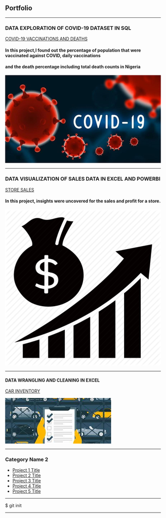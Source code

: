 ## Portfolio

---

### DATA EXPLORATION OF COVID-19 DATASET IN SQL
[COVID-19 VACCINATIONS AND DEATHS](http://github.com/Zayhnie/COVID-19-Deaths-And-Vaccinations)
#### In this project,I found out the percentage of population that were vaccinated against COVID, daily vaccinations
#### and the death percentage including total death counts in Nigeria

<img src="images/COVID IMAGE.jpg?raw=true"/>

---
### DATA VISUALIZATION OF SALES DATA IN EXCEL AND POWERBI
[STORE SALES](http://github.com/Zayhnie/Dax-SuperStores-)
#### In this project, insights were uncovered for the sales and profit for a store. 

<img src="images/sales-icon-png.jpg?raw=true"/>

---
#### DATA WRANGLING AND CLEANING IN EXCEL
[CAR INVENTORY](http://github.com/Zayhnie/Car-Inventory)

<img src="images/carpicts.jfif?raw=true"/>

---

### Category Name 2

- [Project 1 Title](http://example.com/)
- [Project 2 Title](http://example.com/)
- [Project 3 Title](http://example.com/)
- [Project 4 Title](http://example.com/)
- [Project 5 Title](http://example.com/)

---

$ git init


---
